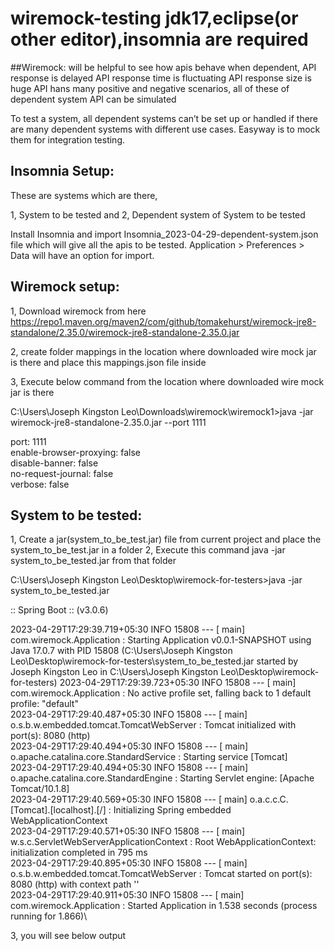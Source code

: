 # wiremock-testing jdk17,eclipse(or other editor),insomnia are required

##Wiremock: will be helpful to see how apis behave when dependent,
API response is delayed
API response time is fluctuating
API response size is huge
API hans many positive and negative scenarios, all of these of dependent system API can be simulated



To test a system, all dependent systems can’t be set up or handled if there are many dependent systems with different use cases. Easyway is to mock them for integration testing. 

## Insomnia Setup:
These are systems which are there, 

1, System to be tested and 2, Dependent system of System to be tested


Install Insomnia and import Insomnia_2023-04-29-dependent-system.json file which will give all the apis to be tested. Application > Preferences > Data will have an option for import.

## Wiremock setup:

1, Download  wiremock from here https://repo1.maven.org/maven2/com/github/tomakehurst/wiremock-jre8-standalone/2.35.0/wiremock-jre8-standalone-2.35.0.jar

2, create folder mappings in the location where downloaded wire mock jar is there and place this mappings.json file inside

3, Execute below command from the location where downloaded wire mock jar is there

C:\Users\Joseph Kingston Leo\Downloads\wiremock\wiremock1>java -jar wiremock-jre8-standalone-2.35.0.jar --port 1111

 port:                         1111\
 enable-browser-proxying:      false\
 disable-banner:               false\
 no-request-journal:           false\
 verbose:                      false




## System to be tested:

1, Create a jar(system_to_be_test.jar) file from current project and place the system_to_be_test.jar in a folder
2, Execute this command java -jar system_to_be_tested.jar
 from that folder 

C:\Users\Joseph Kingston Leo\Desktop\wiremock-for-testers>java -jar system_to_be_tested.jar

 
 :: Spring Boot ::                (v3.0.6)

2023-04-29T17:29:39.719+05:30  INFO 15808 --- [           main] com.wiremock.Application                 : Starting Application v0.0.1-SNAPSHOT using Java 17.0.7 with PID 15808 (C:\Users\Joseph Kingston Leo\Desktop\wiremock-for-testers\system_to_be_tested.jar started by Joseph Kingston Leo in C:\Users\Joseph Kingston Leo\Desktop\wiremock-for-testers)
2023-04-29T17:29:39.723+05:30  INFO 15808 --- [           main] com.wiremock.Application                 : No active profile set, falling back to 1 default profile: "default"\
2023-04-29T17:29:40.487+05:30  INFO 15808 --- [           main] o.s.b.w.embedded.tomcat.TomcatWebServer  : Tomcat initialized with port(s): 8080 (http)\
2023-04-29T17:29:40.494+05:30  INFO 15808 --- [           main] o.apache.catalina.core.StandardService   : Starting service [Tomcat]\
2023-04-29T17:29:40.494+05:30  INFO 15808 --- [           main] o.apache.catalina.core.StandardEngine    : Starting Servlet engine: [Apache Tomcat/10.1.8]\
2023-04-29T17:29:40.569+05:30  INFO 15808 --- [           main] o.a.c.c.C.[Tomcat].[localhost].[/]       : Initializing Spring embedded WebApplicationContext\
2023-04-29T17:29:40.571+05:30  INFO 15808 --- [           main] w.s.c.ServletWebServerApplicationContext : Root WebApplicationContext: initialization completed in 795 ms\
2023-04-29T17:29:40.895+05:30  INFO 15808 --- [           main] o.s.b.w.embedded.tomcat.TomcatWebServer  : Tomcat started on port(s): 8080 (http) with context path ''\
2023-04-29T17:29:40.911+05:30  INFO 15808 --- [           main] com.wiremock.Application                 : Started Application in 1.538 seconds (process running for 1.866)\




3, you will see below output
